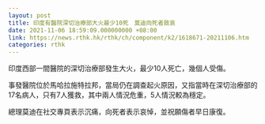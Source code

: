 ```yaml
---
layout: post
title: 印度有醫院深切治療部大火最少10死　莫迪向死者致哀
date: 2021-11-06 18:59:09.000000000 +08:00
link: https://news.rthk.hk/rthk/ch/component/k2/1618671-20211106.htm
categories: rthk
---
```


印度西部一間醫院的深切治療部發生大火，最少10人死亡，幾個人受傷。

事發醫院位於馬哈拉施特拉邦，當局仍在調查起火原因，又指當時在深切治療部的17名病人，只有7人獲救，其中兩人情況危重，5人情況較為穩定。

總理莫迪在社交專頁表示沉痛，向死者表示哀悼，並祝願傷者早日康復。

